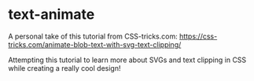 # text-animate

A personal take of this tutorial from CSS-tricks.com: https://css-tricks.com/animate-blob-text-with-svg-text-clipping/

Attempting this tutorial to learn more about SVGs and text clipping in CSS while creating a really cool design! 
